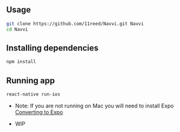 ## Usage
```bash
git clone https://github.com/11reed/Navvi.git Navvi
cd Navvi
```
## Installing dependencies 
```bash
npm install
```
## Running app
```bash
react-native run-ios
```
* Note: If you are not running on Mac you will need to install Expo [Converting to Expo](https://github.com/expo/xde#converting-an-existing-project-to-work-with-expo)

* WIP


